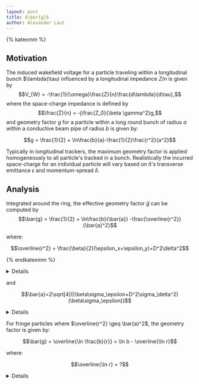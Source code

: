 ```yaml
---
layout: post
title: $\bar{g}$
author: Alexander Laut
---
```


{% katexmm %}

## Motivation

The induced wakefield voltage for a particle traveling within a longitudinal bunch $\lambda(\tau) influenced by a longitudinal impedance $Z/n$ is given by
$$V_{W} = -\frac{1}{\omega}\frac{Z}{n}\frac{d\lambda}{d\tau},$$
where the space-charge impedance is defined by
$$\frac{Z}{n} = -j\frac{Z_0}{\beta \gamma^2}g,$$
and geometry factor $g$ for a particle within a long round bunch of radius $a$ within a conductive beam pipe of radius $b$ is given by:

$$g = \frac{1}{2} + \ln\frac{b}{a}-\frac{1}{2}\frac{r^2}{a^2}$$

Typically in longitudinal trackers, the maximum geometry factor is applied homogeneously to all particle's tracked in a bunch. Realistically the incurred space-charge for an individual particle will vary based on it's transverse emittance $\epsilon$ and momentum-spread $\delta$.

## Analysis

Integrated around the ring, the effective geometry factor $\bar{g}$ can be computed by
$$\bar{g} = \frac{1}{2} + \ln\frac{b}{\bar{a}} -\frac{\overline{r^2}}{\bar{a}^2}$$

where:

$$\overline{r^2} = \frac{\beta}{2}(\epsilon_x+\epsilon_y)+D^2\delta^2$$

{% endkatexmm %}

<details>

---

A particle's transverse position around a ring defined by optics $\beta(s) \approx \beta$ and $D(s) \approx D$ is given by

$$\begin{aligned}
x &= \sqrt{\beta \epsilon_x}\cos\phi_x+D\delta\\
y &= \sqrt{\beta\epsilon_y}\cos\phi_y
\end{aligned}$$

where the betatron phase advance is given by:

$$\phi = \frac{s}{\beta} + \phi_0.$$

A particles transverse position is given by $r^2 = x^2 = y^2$ therefore

$$r^2 = \beta\epsilon_x\cos^2\phi_x + \beta\epsilon_y\cos^2\phi_y + D^2\delta^2 + 2 \sqrt{\beta\epsilon_x}\cos\phi_x D\delta.$$

Because the betatron tune $Q_x$ and $Q_y$ are large, the variation due to phase-advance averages out to zero and accordingly:

$$\overline{r^2} = \frac{1}{C}\oint r^2 ds $$
since
$$\overline{\cos^2x} =\lim_{x\to\infty} \frac{1}{x}\int_0^x \cos^2x'dx' = \frac{1}{2}$$
and 
$$\overline{\cos x} = \lim_{x\to\infty} \int_0^x \cos x' dx' = 0$$

$$\boxed{\overline{r^2} = \frac{\beta}{2}(\epsilon_x+\epsilon_y)+D^2\delta^2}$$

---

</details>

and

$$\bar{a}=2\sqrt[4]{(\beta\sigma_\epsilon+D^2\sigma_\delta^2)(\beta\sigma_\epsilon)}$$

<details>

---

For the beam width $a$, if the beta function is approximated as constant throughout the ring, the beam radius is given by:

$$a = \sqrt{a_y a_y} = 2\sqrt{\sigma_x\sigma_y}$$

where:

$$\begin{aligned}
\sigma_x^2 &=\beta\sigma_\epsilon + D^2\sigma_\delta^2\\
\sigma_y^2 &= \beta\sigma_\epsilon
\end{aligned}$$

Because the optics optics are assumed invariant along the ring, the beam width is constant nd so accordingly

$$\boxed{\bar{a} = 2\sqrt[4]{(\beta\sigma_\epsilon+D^2\sigma_\delta^2)(\beta\sigma_\epsilon)}}$$

---

</details>

For fringe particles where $\overline{r^2} \geq \bar{a}^2$, the geometry factor is given by:

$$\bar{g} = \overline{\ln \frac{b}{r}} = \ln b - \overline{\ln r}$$

where:

$$\overline{\ln r} = ?$$

<details>

---

Because $\overline{\ln r} = \frac{1}{2}\overline{\ln r^2}$ and that:

$$\begin{aligned}
\overline{\ln r^2} &= \frac{1}{2\pi}\oint \ln r^2d \theta\\
&= \frac{1}{2\pi}\oint_0^{2\pi} \ln\left(\beta(\epsilon_x\cos^2\phi_x + \epsilon_y\cos^2\phi_y)+D^2\delta^2+2\sqrt{\beta\epsilon_x}\cos\phi_xD\delta\right)d\theta
\end{aligned}$$

where:

$$\phi = \frac{R\theta}{\beta}+ \phi_0$$

---

</details>